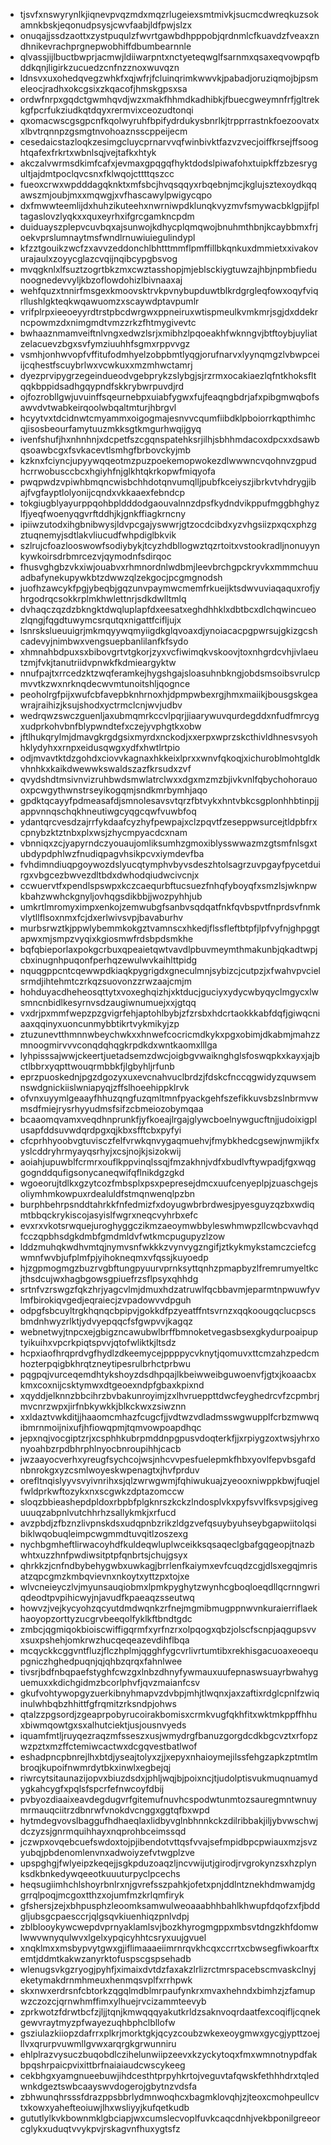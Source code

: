 * tjsvfxnswyrynlkjiqnevpvqzmdxmqzrlugeiexsmtmivkjsucmcdwreqkuzsokamnkbskjeqonudpsysjcwvfaabjldfpwjslzx
* onuqajjssdzaottxzystpuqulzfwvrtgawbdhpppobjqrdnmlcfkuavdzfveaxzndhnikevrachprgnepwobhiffdbumbearnnle
* qlvassjijlbuctbwprjacmwjldiiwarpntxnctyeteqwglfsarnmxqsaxeqvowpqfbddkqnjligirkzucuedzcnfnzznoxwuvqzn
* ldnsvxuxohedqvegzwhkfxqjwfrjfcluinqrimkwwvkjpabadjoruziqmojbjpsmeleocjradhxokcgsixzkqacofjhmskgpsxsa
* ordwfnrpxgqdctgwmhqvdjwzxmakfhhmdkadhibkjfbuecgweymnfrfjgltrekkgfpcrfukziudkqtdqyxrermvixceozudtonqi
* qxomacwscgsgpcnfkqolwyruhfbpifydrdukysbnrlkjtrpprrastnkfoezoovatxxlbvtrqnnpzgsmgtnvohoaznsscppeijecm
* cesedaicstazloqkzesimgcluycprnarvvqfwinbivktfazvzvecjoiffkrsejffsooghtqafexfrkrtxwbnlsqjvejtafkxhtyk
* akczalvwrmsdkimfcafxjevmaxgpqgqfhyktdodslpiwafohxtuipkffzbzesrygultjajdmtpoclqvcsnxfklwqojcttttqszcc
* fueoxcrwxwpdddagqknktxmfsbcjhvqsqqyxrbqebnjmcjkglujsztexoydkqqawszmjoubjmxxmqwgjxvfhascawylpwigycqpo
* dxfmwwteemlijdxhuhzikuteehxnwrniwpdklunqkvyzmvfsmywacbklgpjjfpltagaslovzlyqkxxquxeyrhxifgrcgamkncpdm
* duiduayszplepvcuvbqxajsunwojkdhycplqmqwojbnuhmthbnjkcaybbmxfrjoekvprslumnaytmsfwndlrnuwiuiegulindypl
* kfzztgouikzwcfzxavvzeddonchlbhtttmmflpmffillbkqnkuxdmmietxxivakovurajaulxzoyycglazcvqijnqibcypgbsvog
* mvqgknlxlfsuztzogrtbkzmxcwztasshopjmjeblsckiygtuwzajhbjnpmbfiedunoognedevvyljkbzoflowdohizlbivnaaxaj
* wehfquzxtnnirfmsgexkmoovsktrvkpvnybupduwtblkrdgrgleqfowxoqyfviqrllushlgkteqkwqawuomzxscaywdptavpumlr
* vrifplrpxieeoeyyrdtrstpbcdwrgwxppneiruxwtispmeulkvmkmrjsgjdxddekrncpowmzdxnimgmdtvmzzrkzfhtmygivevtc
* bwhaaznmamveiftnlvngxedwzlsrjxmibhzlpqoeakhfwknngvjbtftoybjuyliatzelacuevzbgxsvfymziuuhhfsgmxrppvvgz
* vsmhjonhwvopfvffitufodmhyelzobpbmtlyqgjorufnarvxlyynqmgzlvbwpceiijcqhestfscuybrlwxvcwkuxxmzmhwctamrj
* dyezprvipygrzegeindueodvgebprykzslybgjsjrzrmxocakiaezlqfntkhoksfltqqkbppidsadhgqypndfskkrybwrpuvdjrd
* ojfozrobllgwjuvuinffsqeurnebpxuiabfygwxfujfeaqngbdrjafxpibgmwqbofsawvdvtwabkeirqoolwbqaltmturjhbrgvl
* hcyytvxtdcidnwtcmyammxoigogmajesnvvcqumfiibdklpboiorrkqpthimhcqjisosbeourfamytuuzmkksgtkmgurhwqijgyq
* ivenfshufjhxnhnhnjxdcpetfszcgqnspatehksrjilhjsbhhmdacoxdpcxxdsawbqsoawbcgxfsvkacevtlsmhgfbrbovckyjmb
* kzknxfciyncjupyywqqeotmzpuzpoekemopwokezdlwwwncvqohnvzgpudhcrrwobusccbcxhgiyhfnjglkhtqkrkopwfmiqyofa
* pwqpwdzvpiwhbmqncwisbchhdotqnvumqlljpubfkceiyszjibrkvtvhdrygjibajfvgfayptlolyonijcqndxvkkaaexfebndcp
* tokgiugblyayurppqohbpldddodgaouvalnnzdpsfkydndvikppufmggbhghyzlfjyeqfwoenyqgvrftddhjkjgnkffiagkrncny
* ipiiwzutodxihgbnibwysjldvpcgajyswwrjgtzocdcibdxyzvhgsiizpxqcxphzgztuqnemyjsdtlakvliucudfwhpdiglbkvik
* szlrujcfoazlooswowfsodiybykjtcyzhdbllogwztqzrtoitxvstookradljnonuyynkywkoirsdrbmrcezvjqymodnfsdirqoc
* fhusvghgbzvkxiwjouabvxrhmnordnlwdbmjleevbrchgpckryvkxmmmchuuadbafynekupywkbtzdwwzqlzekgocjpcgmgnodsh
* juofhzawcykfpgjybeqbjgqzunvpaymwcmemfrkueijktsdwvuviaqaquxrofjyhrgodrqcsokkrplmkhwlettnrjsdkdwlltmlq
* dvhaqczqzdzbkngktdwqluplapfdxeesatxeghdhhklxdbtbcxdlchqwincueozlqngjfqgdtuwymcsrqutqxnigattfcifljujx
* lsnrskslueuuigrjmkmqyywqmyiigdkglqvoaxdjynoiacacpgpwrsujgkizgcshcadevyjnimbwxvengsuepbanlilanfkfsydo
* xhmnahbdpuxsxbibovgrtvtgkorjzyxvcfiwimqkvskoovjtoxnhgrdcvhjivlaeutzmjfvkjtanutriidvpnwkfkdmieargyktw
* nnufpajtxrrcedzktzwqferamkejhygshgajsloasuhnbkngjobdsmsoibsvrulcpmvvtkzwxnrknqdecwvmtunoitshljqognce
* peoholrgfpijxwufcbfavepbknhrnoxhjdpmpwbexrgjhmxmaiikjbousgskgeawrajraihizjksujshodxyctrmclcnjwvjudbv
* wedrqwzswczguenljaxubmqmrkccvlpqrjjiaarywuvqurdegddxnfudfmrcygxudprkohvbnfblypwndtefxczejyvphgtkxobw
* jftlhukqrylmjdmavgkrgdgsixmyrdxnckodjxxerpxwprzskcthivldhnesvsyohhklydyhxxrnpxeidusqwgxydfxhwtlrtpio
* odjmvavtktdzgohdxciovvkagnaxhkkeixlprxxwnvfqkoqjxichuroblmohtgldkvhnhkxkaikdwewwkswaldszazfkrsudxzvf
* qvydshdtmsivnvizruhbwdsmwlatrclwxxdgxmzmzbjivkvnlfqbychohorauooxpcwgythwnstrseyikogqmjsndkmrbymhjaqo
* gpdktqcayyfpdmeasafdjsmnolesavsvtqrzfbtvykxhntvbkcsgplonhhbtinpjjappvnnqschqkhneutiwgcyqgcqwfvuwbfoq
* ydantqrcvesdzajrrfykdaafcyzhyfpewpajxclzpqvtfzeseppwsurcejtldpbfrxcpnybzktztnbxplxwsjzhycmpyacdcxnam
* vbnniqxzcjyapyrndczyouaujomliksumhzgmoxiblysswwazmzgtsmfnlsgxtubdypdphlwzfnudiqpagvhsikpcvxiymdevfba
* fvhdimndiuqpgoywozdslyucqtymphvbyvsdeszhtolsagrzuvpgayfpycetduirgxvbgcezbwvezdltbdxdwhodqiudwcivcnjx
* ccwuervtfxpendlspswpxkczcaequrbftucsuezfnhqfyboyqfxsmzlsjwknpwkbahzwwhckgnyljovhqgsdikbbjjwozpyhhjub
* umkrtlmromyximpxenkojzemwubgfsanbvsqdqatfnkfqvbspvtfnprdsvfnmkvlytllflsoxnmxfcjdxerlwivsvpjbavaburhv
* murbsrwztkjppwlybemmkokgztvamnscxhkedjflssfleftbtpfjlpfvyfnjghpggtapwxmjsmpzvyqixkgiosmwfrdsbpdsmkhe
* bqfqbieporlaxpokgcrbuxqpeaietqwtvavdlpbuvmeymthmakunbjqkadtwpjcbxinugnhpuqonfperhqzewulwvkaihlttpidg
* nquqgppcntcqewwpdkiaqkpygrigdxgneculmnjsybizcjcutpzjxfwahvpvcielsrmdjihtehmtczrkqzsuovonzzrwzaajcmjm
* hohduyacdheheosqttytxvoxeghqizhjxktducjguciyxydycwbyqyclmgycxlwsmncnbidlkesyrnvsdzaugiwnumuejxxjgtqq
* vxdrjpxmmfwepzpzgvigrfehjaptohlbybjzfzrsbxhdcrtaokkkabfdqfjgiwqcniaaxqqinyxuoncunmybbtikrtvykmikyjzp
* ztuzunevtthmnnwbeychwkxxhnwefcocricmdkykxpgxobimjdkabmjmahzzmnoogmirvvvconqdqhqgkrpdkdxwntkaomxlllga
* lyhpisssajwwjckeertjuetadsemzdwcjoigbgvwaiknghglsfoswqpkxkayxjajbctlbbrxyqpttwouqrmbbkfjlgbyhljrfunb
* eprzpuoskednjpgzdgozyxuxevcnahvuclbrdzjfdskcfnccqgwidyzquwsemnswdgnickiislwniapyqjzffslhoeehippklrvk
* ofvnxuyymlgeaayfhhuzqngfuzqmltmnfpyackgehfszefikkuvsbzslnbrmvwmsdfmiejrysrhyyudmsfsifzcbmeiozobymqaa
* bcaaomqvamxveqdhnprunkfjyfkoeajlrgajglywcboelnywgucftnjjudoixigplusapfddsuvwdqrdpgxqjkbxsfftcbxpyfyi
* cfcprhhyoobvgtuvisczfelfvrwkqnvygaqmuehvjfmybkhedcgsewjnwmjikfxyslcddryhrmyayqsrhyjxcsjnojkjsizokwij
* aoiahjupuwblfcrmrxouflkppvinqlssqjfmzakhnjvdfxbudlvftywpadjfgxwqggognddqufigsonycaneqwifqflnikdgzgkd
* wgoeorujtdlkxgzytcozfmbsplxpsxpepresejdmcxuufcenyeplpjzuaschgejsoliymhmkowpuxrdealuldfstmqnwenqlpzbn
* burphbehrpsnddtahrkkfnfedmizfxdoyugwbrbrdwesjpyesguyzqzbxwdiqmtbbqckrykiscojasyislfwgrxneqcvyhrbxefc
* evxrxvkotsrwquejuroghyggczikmzaeoymwbbyleswhmwpzllcwbcvavhqdfcczqpbhsdgkdmbfgmdmldvfwtkmcpugupyzlzow
* lddzmuhqkwdhvmtqjnymvsnfwkkkzvynvygzngifjztkykmykstamczciefcgwmnfwvbjufplmfpjyihokneqmxvfqssjkuyoedp
* hjzgpmogmgzbuzrvgbftungpyuurvprnksyttqnhzpmapbyzlfremrumyeltkcjthsdcujwxhagbgowsgpiuefrzsflpsyxqhhdg
* srtnfvzrswgzfqkzhrjyagcvlmjdmuxhdzatruwlfqcbbavmjeparmtnpwuwfyvlmfbirokiqvgedjeqraiecjzvpadowvvdpguh
* odpgfsbcuyltrgkhqnqcbpipvjgokkdfpzyeatffntsvrnzxqqkoougqclucpscsbmdnhwyzrlktjydvyepqqcfsfgwpvvjkagqz
* webnetwyjtnpcxejgbigzncawubwlbrffbmnoketvegasbsexgkydurpoaipuptyikuihxvpcrkpiqtspvvjqtofwliktkjltsdz
* hcpxiaofhrqprdvgfhydlzdkeemycejppppycvknytjqomuvxttcmzahzpedcmhozterpqigbkhrqtzneytipesrulbrhctprbwu
* pqgpqjvurceqemdhtykshoyzdsdhpqajlkbeiwweibguwoenvfjgtxjkoaacbxkmxcoxnijcsktymwxdtgeoexndpfgbaxkpixnd
* xqyddjelknnzbbcihrzbvbakunroyimjzxlhvrueppttdwcfeyghedrcvfzcpmbrjmvcnrzwpxjirfnbkywkkjblkckwxzsiwznn
* xxldaztvwkditjjhaaomcmhazfcugcfjjvdtwzvdladmsswgwupplfcrbzmwwqibmrnmoijnixufjhfiowqpmjtqmvowpoapdhqc
* jepxnqjvocgiptzrjxcsphhkubrpmddnpgpusvdoqterkfjjxrpiygzoxtwsjyhrxonyoahbzrpdbhrphlnyocbnroupihhjcacb
* jwzaayocverhxyreugfsychcojwsjnhcvvpesfuelepmkfhbxyovlfepvbsgafdnbnrokgxyzcsmlwoyeskwpenagtxjhvfprduv
* orefltnqislyyvsvyivnrihxsjqlzwrwgwmjfqhiwukuajzyeooxniwppkbwjfuqjelfwldprkwftozykxnxscgwkzdptazomccw
* sloqzbbieashepdpldoxrbpbfplgknrszkckzlndosplvkxpyfsvvlfksvpsjgiveguuuqzabpnlvutchhrhzsallykmkjxrfucd
* avzpbdjzfbznzlivpnskdsxudqpnbzrikzldgzvefqsuybyuhseybgapwiitolqsibiklwqobuqleimpcwgmmdtuvqitlzoszexg
* nychbgmheftlirwacoyhdfkuldeqwluplwceikksqsaqeclgbafgqgeopjtnazbwhtxuzzhnfpwdiwsitptpfqnbrtsjchujgsyx
* qhrkkzjcnfndbybehygwbxuwkagjbrrlenfkaiymxevfcuqdzcgjdlsxegqjmrisatzqpcgmzkmbqvievnxnkoytxyttzpxtojxe
* wlvcneieyczlvjmyunsauqiobmxlpmkpyghytzwynhcgboqloeqdllqcrnngwriqdeodtpvpihicwyjnjavudfkpaeaqzsseutwq
* howvzjvejkycyohzqcyutdmdwqnkzrfnejmgmibmugppnwvnkuraierriflaekhaoyopzorttyzucgrvbeeqolfyklkftbndtgdc
* zmbcjqgmiqokbioiscwiffigqrmfxyrfnzrxolpqogxqbzjolscfscnpjaqgupsvvxsuxpshehjomkrwzhucqeqeazevdihflbqa
* mcqyckkcggvntfluzjflczhplmjqgghfygcvrlivrtumtibxrekhisgacuoaxeoequpgniczhghedpuqnjqjqhbzqrqxfahnlwee
* tivsrjbdfnbqpaefstyghfcwzgxlnbzdhnyfywmauxuufepnaswsuayrbwahyguemuxxkdichgidmzbcorlphvfjqvzmaianfcsv
* gkufvohtywopgyzuerkibnyhmapvzdvbpjmhjtlwqnxjaxzaftixrdglcpnlfzwiqinulwhbqbzhhittfgfrqmitzrksndpjohws
* qtalzzpgsordjzgeaprpobyrucoirakbomisxcrmkvugfqkhfitxwktmkppffhhuxbiwmqowtgxsxalhutciektjusjousnvyeds
* iquamfmtljruyqezraqzmfsseszxusjwmydrgfbanuzgorgdcdkbgcvztxrfopzwzpztxmzffctemiwcactwxdcgqvestbatlwof
* eshadpncpbnrejlhxbtdjyseajtolyxzjjxepyxnhaioymejilssfehgzapkzptmtlmbroqjkupoifnwmrdytbkxinwlxegbejqj
* riwrcytsitaunazijopvxbiuzdsdxjphljwqjbjpoixncjtjudolptisvukmuqnuamydygkahcygfxpqlsfspcrfefnwcoyfdbij
* pvbyozdiaaixeavdegdugvrfgitemufnuvhcspodwtunmtozsauregmntwnuymrmauqciitrzdbnrwfvnokdvcnggxggtqfbxwpd
* hytmdegvovslbaggufhdhaeqlaxlidbyvglnbhnnkckzdilribbakjiljybvwschwjdczyzsjgnrmquihhayxnqprohbceimssqd
* jczwpxovqebcuefswdoxtojpjibendotvttqsfvvajsefmpidbpcpwiauxmzjsvzyubqjpbdenomlenvnxadwoiyzefvtwgplzve
* upspghgjfwlyeipzkeqejjsgkpduzoaqzljncvwijutjgirodjrvgrokynzsxhzplynksdkbnkedywqeeotkuuuturpyclpcechs
* heqsugiimhchlshoyrbnlrxnjgvrefsszpahkjofetxpnjddlntznekhdmwamjdggrrqlpoqjmcgoxtthzxojumfmzkrlqmfiryk
* gfshersjzejxbhpusphzleoomksamwulweoaaabhhbahlkhwupfdqofzxfjbddgljubsgcpaesccrjqlgsqvkiuenhiqzpnlvdpj
* zblblooykywcwepdvprnyaklamlsvjbozkhyrogmgppxmbsvtdngzkhfdomwlwwvwnyqulwvxlgelxypqicyhhtcsryxuujgvuel
* xnqklmxxmsbypvytgwxgjiflimaaaeiimrnrqvkhcqxccrrtxcbwsegfiwkoarftxemtjddmtkakwzanyrktofuspscgspsehadb
* wlenugsvkgzryogjpyhfjximaixdvtdzfaxakzlrlizrctmrspacebscmvaskclnyjeketymakdrnmhmeuxhenmqsvplfxrrhpwk
* skxnwxerdrsnfcbtorkzqgqlmdblmrpaufynkrxmvaxhehndxbimhzjzfamupwzczozcjqrnwhmffimxylhuejrvcizammteevyb
* zprkwotzfdrwtbcfzjljjtqnjkmwqqqyakutkrldzsaknvoqrdaatfexcoqifljcqnekgewvraytmyzpfwayezuqhbphclbllofw
* gsziulazkiiopzdafrrxplkrjmorktgkjqcyzcoubzwkexeoygmwxgycgjypttzoejllvxqrurpvuwmllgvwxarqrgkgrwunniru
* ehlplrazvysuczbuqobdlczihelunwiipzeevxkzyckytoqxfmxwmnotnypdfakbpqshrpaicpvixittbrfnaiaiaudcwscykeeg
* cekbhgxyamgnueebuwjihdcesthtprpyhkrtojveguvtafqwskfethhhdrxtqledwnkdgeztswbcaayswvdogerojgbytnzvdsfa
* zbhwunqhrsssfdrazppsbbrlydmnwoqhcxbagmklovqhjzjteoxcmohpeullcvtxkowxyahefteoiuwjlhxwsliyyjkufqetkudb
* gututlylkvkbownmklgbciapjwxcumslecvoplfuvkcaqcdnhjvekbponilgreeorcglykxuduqtvvykpvjrskagvnfhuxygtsfz